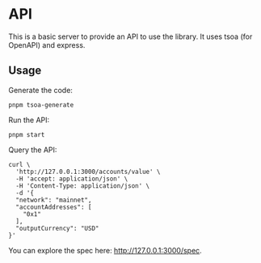 # API

This is a basic server to provide an API to use the library. It uses tsoa (for OpenAPI) and express.

## Usage
Generate the code:
```
pnpm tsoa-generate
```

Run the API:
```
pnpm start
```

Query the API:
```
curl \
  'http://127.0.0.1:3000/accounts/value' \
  -H 'accept: application/json' \
  -H 'Content-Type: application/json' \
  -d '{
  "network": "mainnet",
  "accountAddresses": [
    "0x1"
  ],
  "outputCurrency": "USD"
}'
```

You can explore the spec here: http://127.0.0.1:3000/spec.
